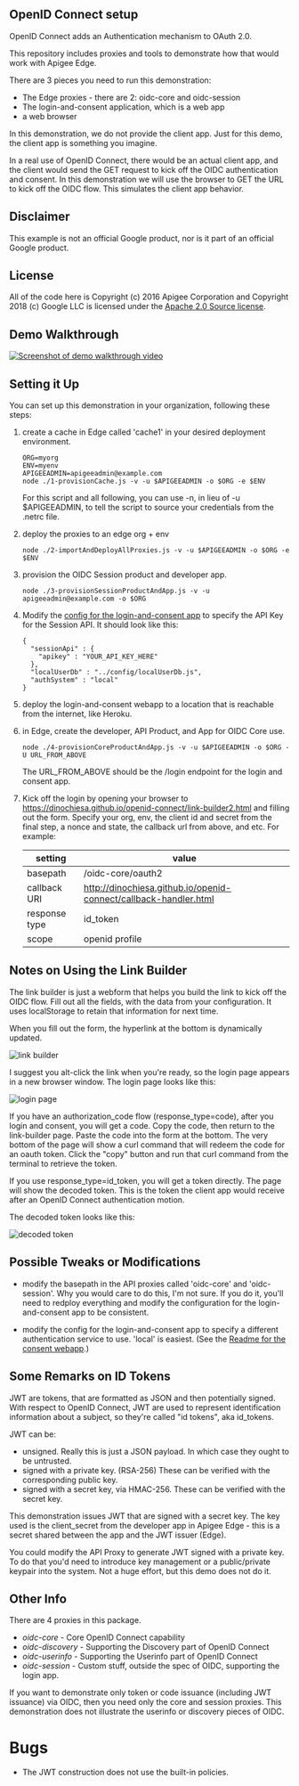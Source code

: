 ## OpenID Connect setup

OpenID Connect adds an Authentication mechanism to OAuth 2.0.

This repository includes proxies and tools to demonstrate how that would work with Apigee Edge.

There are 3 pieces you need to run this demonstration:
* The Edge proxies - there are 2: oidc-core and oidc-session
* The login-and-consent application, which is a web app
* a web browser


In this demonstration, we do not provide the client app. Just for this demo, the client
app is something you imagine.

In a real use of OpenID Connect, there would be an actual client app, and the client
would send the GET request to kick off the OIDC authentication and consent. In this
demonstration we will use the browser to GET the URL to kick off the OIDC flow. This
simulates the client app behavior.

## Disclaimer

This example is not an official Google product, nor is it part of an official Google product.

## License

All of the code here is Copyright (c) 2016 Apigee Corporation and Copyright 2018 (c) Google LLC is licensed under the [Apache 2.0 Source license](LICENSE).

## Demo Walkthrough

[![Screenshot of demo walkthrough video](docs/OIDC_Demo_Walkthrough_for_Apigee_SEs.png)](https://youtu.be/hJNGu0RFzzc "OIDC Demo Walkthrough")

## Setting it Up

You can set up this demonstration in your organization, following these steps:

1. create a cache in Edge called 'cache1' in your desired deployment environment.
   ```
   ORG=myorg
   ENV=myenv
   APIGEEADMIN=apigeeadmin@example.com
   node ./1-provisionCache.js -v -u $APIGEEADMIN -o $ORG -e $ENV
   ```

   For this script and all following, you can use -n, in lieu of -u $APIGEEADMIN, to
   tell the script to source your credentials from the .netrc file.

2. deploy the proxies to an edge org + env
   ```
   node ./2-importAndDeployAllProxies.js -v -u $APIGEEADMIN -o $ORG -e $ENV
   ```

3. provision the OIDC Session product and developer app.
   ```
   node ./3-provisionSessionProductAndApp.js -v -u apigeeadmin@example.com -o $ORG
   ```

4. Modify the [config for the login-and-consent app](consent-ui-webapp/config/config.json)
   to specify the API Key for the Session API.  It should look like this:
   ```
   {
     "sessionApi" : {
       "apikey" : "YOUR_API_KEY_HERE"
     },
     "localUserDb" : "../config/localUserDb.js",
     "authSystem" : "local"
   }
   ```

5. deploy the login-and-consent webapp to a location that is reachable from the internet, like Heroku.

6. in Edge, create the developer, API Product, and App for OIDC Core use.
   ```
   node ./4-provisionCoreProductAndApp.js -v -u $APIGEEADMIN -o $ORG -U URL_FROM_ABOVE
   ```

   The URL_FROM_ABOVE should be the /login endpoint for the login and consent app.

7. Kick off the login by opening your browser to
   https://dinochiesa.github.io/openid-connect/link-builder2.html and filling out the
   form. Specify your org, env, the client id and secret from the final
   step, a nonce and state, the callback url from above, and etc. For example:

   | setting       | value                                                            |
   | ------------- | ---------------------------------------------------------------- |
   | basepath      | /oidc-core/oauth2                                                |
   | callback URI  | http://dinochiesa.github.io/openid-connect/callback-handler.html |
   | response type | id_token                                                         |
   | scope         | openid profile                                                   |


## Notes on Using the Link Builder

The link builder is just a webform that helps you build the link to kick off the OIDC
flow. Fill out all the fields, with the data from your configuration. It uses
localStorage to retain that information for next time.

When you fill out the form, the hyperlink at the bottom is dynamically updated. 

![link builder](docs/OIDC_Link_Builder2.png)

I suggest you alt-click the link when you're ready, so the login page appears in a new
browser window. The login page looks like this:

![login page](docs/screenshot-20180828-180759.png)

If you have an authorization_code flow (response_type=code), after you login and
consent, you will get a code. Copy the code, then return to the link-builder
page. Paste the code into the form at the bottom.  The very bottom of the page will show
a curl command that will redeem the code for an oauth token. Click the "copy" button and
run that curl command from the terminal to retrieve the token.

If you use response_type=id_token, you will get a token directly. The page will show the decoded token.
This is the token the client app would receive after an OpenID Connect authentication motion.

The decoded token looks like this:

![decoded token](docs/screenshot-20180828-180857.png)


## Possible Tweaks or Modifications

* modify the basepath in the API proxies called 'oidc-core' and 'oidc-session'. Why you
  would care to do this, I'm not sure.  If you do it, you'll need to redploy everything
  and modify the configuration for the login-and-consent app to be consistent.

* modify the config for the login-and-consent app to specify a different authentication
  service to use. 'local' is easiest. (See the [Readme for the consent
  webapp](consent-ui/Readme.md).)



## Some Remarks on ID Tokens

JWT are tokens, that are formatted as JSON and then potentially signed. With respect to
OpenID Connect, JWT are used to represent identification information about a subject, so
they're called "id tokens", aka id_tokens.

JWT can be:
* unsigned. Really this is just a JSON payload. In which case they ought to be untrusted.
* signed with a private key. (RSA-256) These can be verified with the corresponding public key.
* signed with a secret key, via HMAC-256.  These can be verified with the secret key.

This demonstration issues JWT that are signed with a secret key. The key used is the
client_secret from the developer app in Apigee Edge - this is a secret shared between
the app and the JWT issuer (Edge).

You could modify the API Proxy to generate JWT signed with a private key. To do that
you'd need to introduce key management or a public/private keypair into the system. Not
a huge effort, but this demo does not do it.


## Other Info

There are 4 proxies in this package.

* *oidc-core* - Core OpenID Connect capability
* *oidc-discovery* - Supporting the Discovery part of OpenID Connect
* *oidc-userinfo* - Supporting the Userinfo part of OpenID Connect
* *oidc-session* - Custom stuff, outside the spec of OIDC, supporting the login app.

If you want to demonstrate only token or code issuance (including JWT issuance) via
OIDC, then you need only the core and session proxies. This demonstration does not
illustrate the userinfo or discovery pieces of OIDC.

# Bugs

* The JWT construction does not use the built-in policies.
